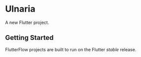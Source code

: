 # Ulnaria

A new Flutter project.

## Getting Started

FlutterFlow projects are built to run on the Flutter _stable_ release.
